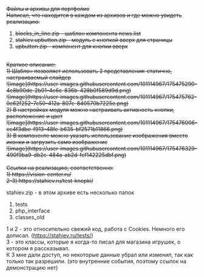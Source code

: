 <s><p>Файлы и архивы для портфолио<br>
Написал, что находится в каждом из архивов и где можно увидеть реализацию.<br>
1) blocks_in_line.zip - шаблон компонента news.list<br>
2) stahiev.upbutton.zip - модуль с кнопкой вверх для страницы<br>
3) upbutton.zip - компонент для кнопки вверх<br>
<br>
Краткое описание:<br>
1) Шаблон позволяет использовать 2 представления: статично, настраиваемый слайдер<br>
![image](https://user-images.githubusercontent.com/101114967/175475290-4c8b90de-2b01-4c6c-836b-428b0f589d9d.png)<br>
![image](https://user-images.githubusercontent.com/101114967/175475762-0c62f252-7c50-412a-807c-840570b7225e.png)<br>
2) В настройках модуля можно настраивать активность кнопки, расположение и цвет<br>
![image](https://user-images.githubusercontent.com/101114967/175476006-ec4f3dbe-f913-48fc-b635-bf2571b11866.png)<br>
3) В компоненте можно указать использование изображения вместо иконки и загрузить само изображение<br>
![image](https://user-images.githubusercontent.com/101114967/175476329-490f9ba9-db2c-484a-ab2d-fcf142225dbf.png)<br>
<br>
Ссылки на реализацию, соответственно:<br>
1) https://vision-center.ru/<br>
2-3) https://stahiev.ru/test-knopki/
</p>
</s>

stahiev.zip - в этом архиве есть несколько папок<br>
<ol>
  <li>tests</li>
  <li>php_interface</li>
  <li>classes_old</li>
</ol>

1 и 2 - это относительно свежий код, работа с Cookies. Немного его дописал. (https://stahiev.ru/tests/)<br>
3 - это классы, которые я когда-то писал для магазина игрушек, о котором я рассказывал.<br>
К 3 мне дали доступ, но некоторые данные убрал или изменил, так как только так разрешили. (это внутренние события, поэтому ссылок на демонстрацию нет)

